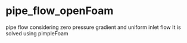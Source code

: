 # pipe_flow_openFoam
pipe flow considering zero pressure gradient and uniform inlet flow
It is solved using pimpleFoam
